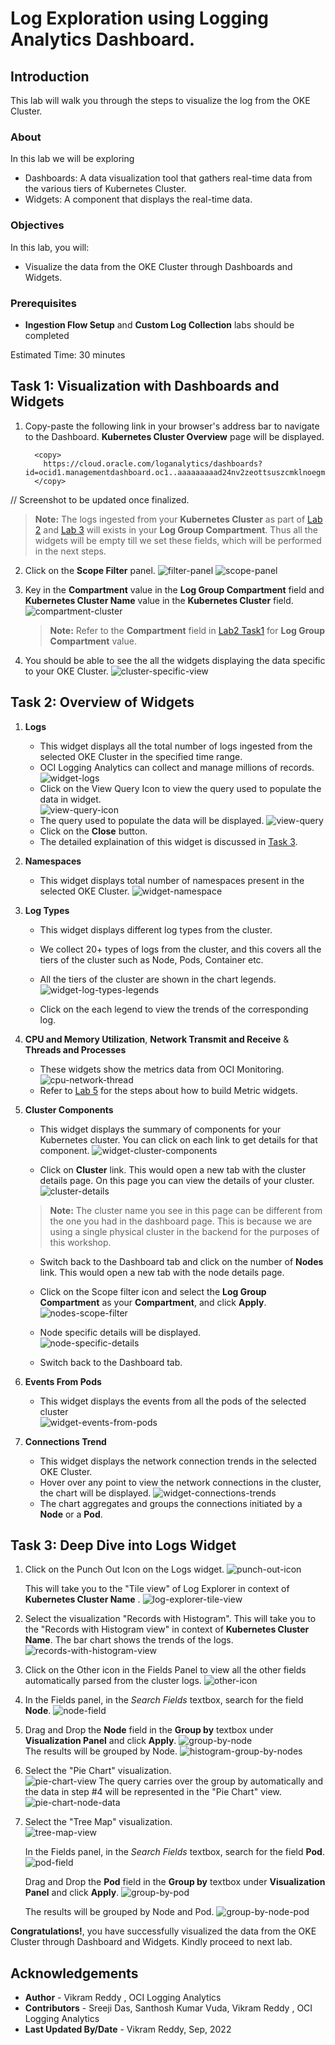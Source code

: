 # Log Exploration using Logging Analytics Dashboard.

## Introduction

This lab will walk you through the steps to visualize the log from the OKE Cluster.

### About
In this lab we will be exploring
* Dashboards: A data visualization tool that gathers real-time data from the various tiers of Kubernetes Cluster.
* Widgets: A component that displays the real-time data.


### Objectives

In this lab, you will:
* Visualize the data from the OKE Cluster through Dashboards and Widgets.

### Prerequisites

* **Ingestion Flow Setup** and **Custom Log Collection** labs should be completed

Estimated Time: 30 minutes

## Task 1: Visualization with Dashboards and Widgets

1. Copy-paste the following link in your browser's address bar to navigate to the Dashboard. **Kubernetes Cluster Overview** page will be displayed.
    
      ```
        <copy>
          https://cloud.oracle.com/loganalytics/dashboards?id=ocid1.managementdashboard.oc1..aaaaaaaaad24nv2zeottsuszcmklnoegmh3kqeelnvja6tp7gso4rmo6ze5a
        </copy>
      ```
  // Screenshot to be updated once finalized.

  >**Note:** The logs ingested from your **Kubernetes Cluster** as part of [Lab 2](?lab=ingestion) and [Lab 3](?lab=custom-log-collection) will exists in your **Log Group Compartment**. Thus all the widgets will be empty till we set these fields, which will be performed in the next steps.  

2. Click on the **Scope Filter** panel.
    ![filter-panel](images/filter-panel.png)
    ![scope-panel](images/scope-panel.png)

3. Key in the **Compartment** value in the **Log Group Compartment** field and **Kubernetes Cluster Name** value in the **Kubernetes Cluster** field.
    ![compartment-cluster](images/compartment-cluster.png)

   > **Note:** Refer to the **Compartment** field in [Lab2 Task1](?lab=ingestion#Task1:GatheringRequiredInformation) for **Log Group Compartment** value.
    
4. You should be able to see the all the widgets displaying the data specific to your OKE Cluster.
     ![cluster-specific-view](images/cluster-specific-view.png)

## Task 2: Overview of Widgets

1. **Logs**
    - This widget displays all the total number of logs ingested from the selected OKE Cluster in the specified time range.
    - OCI Logging Analytics can collect and manage millions of records.
      ![widget-logs](images/widget-logs.png) 
    - Click on the View Query Icon to view the query used to populate the data in widget.   
      ![view-query-icon](images/view-query-icon.png)  
    - The query used to populate the data will be displayed.
      ![view-query](images/widget-view-query-1.png) 
    - Click on the **Close** button.  
    - The detailed explaination of this widget is discussed in [Task 3](#Task3:DeepDiveintoLogsWidget). 

2. **Namespaces**
    - This widget displays total number of namespaces present in the selected OKE Cluster.
      ![widget-namespace](images/widget-namespace.png)  

3. **Log Types**

    - This widget displays different log types from the cluster.

    - We collect 20+ types of logs from the cluster, and this covers all the tiers of the cluster such as Node, Pods, Container etc.

    - All the tiers of the cluster are shown in the chart legends. 
      ![widget-log-types-legends](images/widget-log-types-legends.png)    

    - Click on the each legend to view the trends of the corresponding log.

4. **CPU and Memory Utilization**, **Network Transmit and Receive** & **Threads and Processes**
    - These widgets show the metrics data from OCI Monitoring.
      ![cpu-network-thread](images/cpu-network-thread.png)
    - Refer to  [Lab 5](?lab=dashboard) for the steps about how to build Metric widgets.

5. **Cluster Components**
    - This widget displays the summary of components for your Kubernetes cluster. You can click on each link to get details for that component. 
      ![widget-cluster-components](images/widget-cluster-component-1.png)  

    -  Click on **Cluster** link. This would open a new tab with the cluster details page. On this page you can view the details of your cluster.
      ![cluster-details](images/cluster-details.png)  

      >**Note:** The cluster name you see in this page can be different from the one you had in the dashboard page. This is because we are using a single physical cluster in the backend for the purposes of this workshop.

    - Switch back to the Dashboard tab and click on the number of **Nodes** link. This would open a new tab with the node details page.

    - Click on the Scope filter icon and select the **Log Group Compartment** as your **Compartment**, and click **Apply**.
      ![nodes-scope-filter](images/node-scope-filter.png)

    - Node specific details will be displayed.  
      ![node-specific-details](images/node-specific-details.png)

    - Switch back to the Dashboard tab. 


6. **Events From Pods**
    - This widget displays the events from all the pods of the selected cluster  
      ![widget-events-from-pods](images/widget-events-from-pods.png)  

7. **Connections Trend**  
    - This widget displays the network connection trends in the selected OKE Cluster.
    - Hover over any point to view the network connections in the cluster, the chart will be displayed.
      ![widget-connections-trends](images/widget-connections-trends.png)  
    - The chart aggregates and groups the connections initiated by a **Node** or a **Pod**.          

## Task 3: Deep Dive into Logs Widget


1.  Click on the Punch Out Icon on the Logs widget.
    ![punch-out-icon](images/logs-punch-out-icon.png)  

    This will take you to the "Tile view" of Log Explorer in context of **Kubernetes Cluster Name** .
    ![log-explorer-tile-view](images/log-explorer-tile-view.png)

2. Select the visualization "Records with Histogram". This will take you to the "Records with Histogram view" in context of **Kubernetes Cluster Name**.
   The bar chart  shows the trends of the logs.
    ![records-with-histogram-view](images/records-with-histogram-view.png)


3. Click on the Other icon in the Fields Panel to view all the other fields automatically parsed from the cluster logs. 
    ![other-icon](images/other-icon.png)
   
4. In the Fields panel, in the _Search Fields_ textbox, search for the field **Node**.
    ![node-field](images/node-field.png)   

5. Drag and Drop the **Node** field in the **Group by** textbox under **Visualization Panel** and click **Apply**.
    ![group-by-node](images/group-by-node.png)  
   The results will be grouped by Node.
    ![histogram-group-by-nodes](images/histogram-group-by-nodes.png)  

6. Select the "Pie Chart" visualization.  
    ![pie-chart-view](images/pie-chart-view.png)
   The query carries over the group by automatically and the data in step #4 will be represented in the "Pie Chart" view. 
    ![pie-chart-node-data](images/pie-chart-node-data.png)

7. Select the "Tree Map" visualization.  
    ![tree-map-view](images/tree-map-view.png)
   
   In the Fields panel, in the _Search Fields_ textbox, search for the field **Pod**.
     ![pod-field](images/pod-field.png)
   
   Drag and Drop the **Pod** field in the **Group by** textbox under **Visualization Panel** and click **Apply**.
     ![group-by-pod](images/group-by-pod.png)

   The results will be grouped by Node and Pod.
    ![group-by-node-pod](images/group-by-node-pod.png)



**Congratulations!**, you have successfully visualized the data from the OKE Cluster through Dashboard and Widgets. Kindly proceed  to next lab.
## Acknowledgements
* **Author** - Vikram Reddy , OCI Logging Analytics
* **Contributors** - Sreeji Das,  Santhosh Kumar Vuda, Vikram Reddy , OCI Logging Analytics
* **Last Updated By/Date** - Vikram Reddy, Sep, 2022
